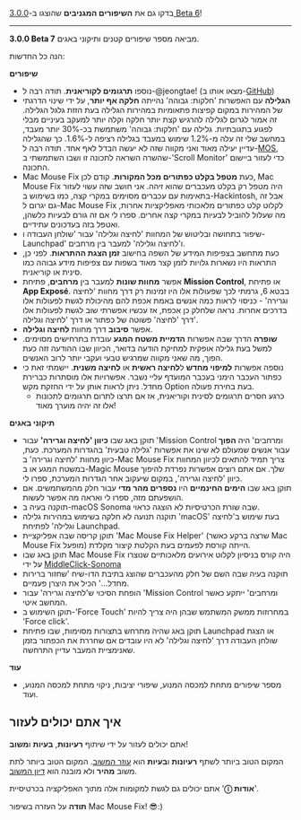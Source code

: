 בדקו גם את **השיפורים המגניבים** שהוצגו ב-[3.0.0 Beta 6](https://github.com/noah-nuebling/mac-mouse-fix/releases/tag/3.0.0-Beta-6)!


---

**3.0.0 Beta 7** מביאה מספר שיפורים קטנים ותיקוני באגים.

הנה כל החדשות:

**שיפורים**

- נוספו **תרגומים לקוריאנית**. תודה רבה ל-@jeongtae! (מצאו אותו ב-[GitHub](https://github.com/jeongtae))
- **הגלילה** עם האפשרות 'חלקות: גבוהה' נהייתה **חלקה אף יותר**, על ידי שינוי הדרגתי של המהירות במקום קפיצות פתאומיות במהירות הגלילה בעת הזזת גלגל הגלילה. זה אמור לגרום לגלילה להרגיש קצת יותר חלקה וקלה יותר למעקב בעיניים מבלי לפגוע בתגובתיות. גלילה עם 'חלקות: גבוהה' משתמשת בכ-30% יותר מעבד, במחשב שלי זה עלה מ-1.2% שימוש במעבד בגלילה רציפה ל-1.6%. כך שהגלילה עדיין יעילה מאוד ואני מקווה שזה לא יעשה הבדל לאף אחד. תודה רבה ל-[MOS](https://mos.caldis.me/), שהשרה השראה לתכונה זו ושבו השתמשתי ב-'Scroll Monitor' כדי לעזור ביישום התכונה.
- Mac Mouse Fix כעת **מטפל בקלט כפתורים מכל המקורות**. קודם לכן, Mac Mouse Fix היה מטפל רק בקלט מעכברים שהוא זיהה. אני חושב שזה עשוי לעזור בתאימות עם עכברים מסוימים במקרי קצה, כמו בשימוש ב-Hackintosh, אבל זה גם יגרום ל-Mac Mouse Fix לקלוט קלט כפתורים מלאכותי מאפליקציות אחרות, מה שעלול להוביל לבעיות במקרי קצה אחרים. ספרו לי אם זה גורם לבעיות כלשהן, ואטפל בזה בעדכונים עתידיים.
- שיפור בתחושה ובליטוש של המחוות 'לחיצה וגלילה' עבור 'שולחן העבודה ו-Launchpad' ו'לחיצה וגלילה' למעבר בין מרחבים.
- כעת מתחשב בצפיפות המידע של השפה בחישוב **זמן הצגת ההתראות**. לפני כן, התראות היו נשארות גלויות לזמן קצר מאוד בשפות עם צפיפות מידע גבוהה כמו סינית או קוריאנית.
- אפשר **מחוות שונות** למעבר בין **מרחבים**, פתיחת **Mission Control**, או פתיחת **App Exposé**. בבטא 6, גרמתי לכך שפעולות אלו היו זמינות רק דרך מחוות 'לחיצה וגרירה' - כניסוי לראות כמה אנשים באמת אכפת להם מהיכולת לגשת לפעולות אלו בדרכים אחרות. נראה שלחלק כן אכפת, אז עכשיו אפשרתי שוב לגשת לפעולות אלו דרך 'לחיצה' פשוטה של כפתור או דרך 'לחיצה וגלילה'.
- אפשר **סיבוב** דרך מחוות **לחיצה וגלילה**.
- **שופרה** הדרך שבה אפשרות **הדמיית משטח המגע** עובדת בתרחישים מסוימים. למשל בעת גלילה אופקית למחיקת הודעה בדואר, הכיוון שבו ההודעה זזה כעת הפוך, מה שאני מקווה שמרגיש טבעי ועקבי יותר לרוב האנשים.
- נוספה אפשרות **למיפוי מחדש** ל**לחיצה ראשית** או **לחיצה משנית**. יישמתי זאת כי כפתור העכבר הימני בעכבר המועדף עליי נשבר. אפשרויות אלו מוסתרות כברירת מחדל. ניתן לראות אותן על ידי החזקת מקש Option בעת בחירת פעולה.
  - כרגע חסרים תרגומים לסינית וקוריאנית, אז אם תרצו לתרום תרגומים לתכונות אלו זה יהיה מוערך מאוד!

**תיקוני באגים**

- תוקן באג שבו **כיוון 'לחיצה וגרירה'** עבור 'Mission Control ומרחבים' היה **הפוך** עבור אנשים שמעולם לא שינו את אפשרות 'גלילה טבעית' בהגדרות המערכת. כעת, כיוון מחוות 'לחיצה וגרירה' ב-Mac Mouse Fix צריך תמיד להתאים לכיוון המחוות במשטח המגע או ב-Magic Mouse שלך. אם אתם רוצים אפשרות נפרדת להיפוך כיוון 'לחיצה וגרירה', במקום שיעקוב אחר הגדרות המערכת, ספרו לי.
- תוקן באג שבו **הימים החינמיים** היו **נספרים מהר מדי** עבור חלק מהמשתמשים. אם הושפעתם מזה, ספרו לי ואראה מה אפשר לעשות.
- תוקנה בעיה ב-macOS Sonoma שבה שורת הכרטיסיות לא הוצגה כראוי.
- תוקנה תנועה לא חלקה בשימוש במהירות גלילה 'macOS' בעת שימוש ב'לחיצה וגלילה' לפתיחת Launchpad.
- תוקן קריסה שבה אפליקציית 'Mac Mouse Fix Helper' (שרצה ברקע כאשר Mac Mouse Fix מופעל) הייתה קורסת לפעמים בעת הקלטת קיצור מקלדת.
- תוקן באג שבו Mac Mouse Fix היה קורס בניסיון לקלוט אירועים מלאכותיים שנוצרו על ידי [MiddleClick-Sonoma](https://github.com/artginzburg/MiddleClick-Sonoma)
- תוקנה בעיה שבה השם של חלק מהעכברים שהוצג בתיבת הדו-שיח 'שחזור ברירות מחדל...' הכיל את היצרן פעמיים.
- הופחת הסיכוי ש'לחיצה וגרירה' עבור 'Mission Control ומרחבים' ייתקע כאשר המחשב איטי.
- תוקן השימוש ב-'Force Touch' במחרוזות ממשק המשתמש שבהן היה צריך להיות 'Force click'.
- תוקן באג שהיה מתרחש בתצורות מסוימות, שבו פתיחת Launchpad או הצגת שולחן העבודה דרך 'לחיצה וגלילה' לא היו עובדים אם שחררת את הכפתור בזמן שאנימציית המעבר עדיין התרחשה.

**עוד**

- מספר שיפורים מתחת למכסה המנוע, שיפורי יציבות, ניקוי מתחת למכסה המנוע, ועוד.

## איך אתם יכולים לעזור

אתם יכולים לעזור על ידי שיתוף **רעיונות**, **בעיות** ו**משוב**!

המקום הטוב ביותר לשתף **רעיונות** ו**בעיות** הוא [עוזר המשוב](https://noah-nuebling.github.io/mac-mouse-fix-feedback-assistant/?type=bug-report).
המקום הטוב ביותר לתת משוב **מהיר** ולא מובנה הוא [דיון המשוב](https://github.com/noah-nuebling/mac-mouse-fix/discussions/366).

אתם יכולים גם לגשת למקומות אלה מתוך האפליקציה בכרטיסיית '**ⓘ אודות**'.

**תודה** על העזרה בשיפור Mac Mouse Fix! 😎:)